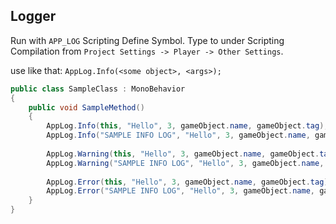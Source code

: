 ## Logger

Run with ```APP_LOG``` Scripting Define Symbol. Type to under Scripting Compilation from ```Project Settings -> Player -> Other Settings```.

use like that: ```AppLog.Info(<some object>, <args>);```

```c#
public class SampleClass : MonoBehavior
{
    public void SampleMethod()
    {
        AppLog.Info(this, "Hello", 3, gameObject.name, gameObject.tag);
        AppLog.Info("SAMPLE INFO LOG", "Hello", 3, gameObject.name, gameObject.tag);
        
        AppLog.Warning(this, "Hello", 3, gameObject.name, gameObject.tag);
        AppLog.Warning("SAMPLE INFO LOG", "Hello", 3, gameObject.name, gameObject.tag);
        
        AppLog.Error(this, "Hello", 3, gameObject.name, gameObject.tag);
        AppLog.Error("SAMPLE INFO LOG", "Hello", 3, gameObject.name, gameObject.tag);  
    }
} 
```
